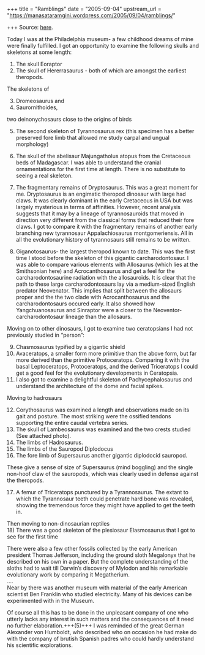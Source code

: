 +++
title = "Ramblings"
date = "2005-09-04"
upstream_url = "https://manasataramgini.wordpress.com/2005/09/04/ramblings/"

+++
Source: [here](https://manasataramgini.wordpress.com/2005/09/04/ramblings/).

Today I was at the Philadelphia museum- a few childhood dreams of mine were finally fulfilled. I got an opportunity to examine the following skulls and skeletons at some length:

1) The skull Eoraptor  
2) The skull of Hererrasaurus - both of which are amongst the earliest theropods.  

The skeletons of  

3) Dromeosaurus and  
4) Saurornithoides,  

two deinonychosaurs close to the origins of birds  

5) The second skeleton of Tyrannosaurus rex (this specimen has a better preserved fore limb that allowed me study carpal and ungual morphology)  
6) The skull of the abelisaur Majungatholus atopus from the Cretaceous beds of Madagascar. I was able to understand the cranial ornamentations for the first time at length. There is no substitute to seeing a real skeleton.

7) The fragmentary remains of Dryptosaurus. This was a great moment for me. Dryptosaurus is an engimatic theropod dinosaur with large had claws. It was clearly dominant in the early Cretaceous in USA but was largely mysterious in terms of affinities. However, recent analysis suggests that it may by a lineage of tyrannosauroids that moved in direction very different from the classical forms that reduced their fore claws. I got to compare it with the fragmentary remains of another early branching new tyrannosaur Appalachiosaurus montgomeriensis. All in all the evolutionary history of tyrannosaurs still remains to be written.

8) Giganotosaurus- the largest theropod known to date. This was the first time I stood before the skeleton of this gigantic carcharodontosaur. I was able to compare various elements with Allosaurus (which lies at the Smithsonian here) and Acrocanthosaurus and get a feel for the carcharodontosaurine radiation with the allosauroids. It is clear that the path to these large carcharodontosaurs lay via a medium-sized English predator Neovenator. This implies that split between the allosaurs proper and the the two clade with Acrocanthosaurus and the carcharodontosaurs occured early. It also showed how Yangchuanosaurus and Sinraptor were a closer to the Neoventor-carcharodontosaur lineage than the allosaurs.

Moving on to other dinosaurs, I got to examine two ceratopsians I had not previously studied in “person”:  

9) Chasmosaurus typified by a gigantic shield  
10) Avaceratops, a smaller form more primitive than the above form, but far more derived than the primitive Protoceratops. Comparing it with the basal Leptoceratops, Protoceratops, and the derived Triceratops I could get a good feel for the evolutionary developments in Ceratopsia.  
11) I also got to examine a delightful skeleton of Pachycephalosaurus and understand the architecture of the dome and facial spikes.
    
Moving to hadrosaurs  

12) Corythosaurus was examined a length and observations made on its gait and posture. The most striking were the ossified tendons supporting the entire caudal vertebra series.  
13) The skull of Lambeosaurus was examined and the two crests studied
(See attached photo).  
14) The limbs of Hadrosaurus.  
15) The limbs of the Sauropod Diplodocus  
16) The fore limb of Supersaurus another gigantic diplodocid sauropod.

These give a sense of size of Supersaurus (mind boggling) and the single non-hoof claw of the sauropods, which was clearly used in defense against the theropods.

17) A femur of Triceratops punctured by a Tyrannosaurus. The extant to which the Tyrannosaur teeth could penetrate hard bone was revealed, showing the tremendous force they might have applied to get the teeth in.

Then moving to non-dinosaurian reptiles  
18) There was a good skeleton of the plesiosaur Elasmosaurus that I got to see for the first time

There were also a few other fossils collected by the early American president Thomas Jefferson, including the ground sloth Megalonyx that he described on his own in a paper. But the complete understanding of the sloths had to wait till Darwin’s discovery of Mylodon and his remarkable evolutionary work by comparing it Megatherium.  
….  
Near by there was another museum with material of the early American scientist Ben Franklin who studied electricity. Many of his devices can be experimented with in the Museum.

Of course all this has to be done in the unpleasant company of one who utterly lacks any interest in such matters and the consequences of it need no further elaboration.+++(5)+++ I was reminded of the great German Alexander von Humboldt, who described who on occasion he had make do with the company of brutish Spanish padres who could hardly understand his scientific explorations.

